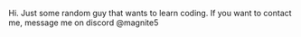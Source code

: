 Hi. 
Just some random guy that wants to learn coding.
If you want to contact me, message me on discord @magnite5

